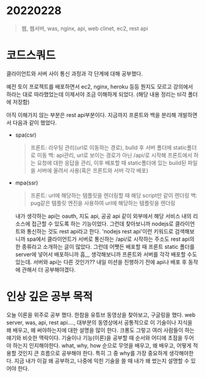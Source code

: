 # 20220228

> 웹, 웹서버, was, nginx, api, web clinet, ec2, rest api

# 코드스쿼드

클라이언트와 서버 사이 통신 과정과 각 단계에 대해 공부했다.

예전 토이 프로젝트를 배포하면서 ec2, nginx, heroku 등등 뭔지도 모르고 강의에서 하라는 대로 따라했었는데 이제서야 조금 이해하게 되었다. (해당 내용 정리는 til각 폴더에 저장함)

아직 이해가지 않는 부분은 rest api부분이다. 지금까지 프론트와 백을 분리해 개발하면서 다음과 같이 했었다.

- spa(csr)

  > 프론트: 라우팅 관리(url로 이동하는 경로), bulld 후 서버 폴더에 static폴더로 이동
  > 백: api관리, url로 보이는 경로가 아닌 /api/로 시작해 프론트에서 하는 요청에 대한 응답을 관리, 이후 배포할 때 static폴더에 있는 build된 파일을 서버에 올려서 사용(혹은 프론트와 서버 각각 배포)

- mpa(ssr)

  > 프론트: url에 해당하는 템플릿을 렌더링할 때 해당 script만 같이 렌더링
  > 백: pug같은 템플릿 엔진을 사용하여 url에 해당하는 템플릿을 렌더링

  내가 생각하는 api는 oauth, 지도 api, 공공 api 같이 외부에서 해당 서비스 내의 리소스에 접근할 수 있도록 하는 기능이었다. 그런데 찾아보니까 nodejs로 클라이언트와 통신하는 것도 rest api라고 한다. 'nodejs rest api'이런 키워드로 검색해보니까 spa에서 클라이언트가 서버로 통신하는 /api/로 시작하는 주소도 rest api의 한 종류라고 소개하는 글이 많았다. 그런데 어쨋든 배포할 때 프론트 static 폴더를 server에 넣어서 배포하니까 흠,,, 생각해보니까 프론트와 서버를 각각 배포할 수도 있는데. 서버와 api는 다른 것인가?? 내일 미션을 진행하기 전에 api나 배포 후 동작에 관해서 더 공부해야겠다.

# 인상 깊은 공부 목적

오늘 이론을 위주로 공부 했다. 한참을 유튜브 동영상을 찾아보고, 구글링을 했다. web server, was, api, rest api...., 대부분의 동영상에서 공통적으로 이 기술이나 지식을 왜 배우고, 왜 써야하는지에 대한 설명을 많이 한다. 크롱도 그렇고 여러 사람들이 하는 얘기와 비슷한 맥락이다. 기술이나 기능(이론)을 공부할 때 순서와 어디에 초점을 두어야 하는지 인지해야한다. what, why, how 순으로 무엇을 배우고, 왜 배우고, 어떻게 적용할 것인지 큰 흐름으로 공부해야 한다. 특히 그 중 why를 가장 중요하게 생각해야한다. 지금 내가 이걸 왜 공부하고, 나중에 익힌 기술을 쓸 때 내가 왜 썼는지 설명할 수 있어야 한다.
